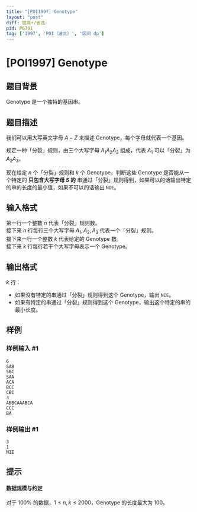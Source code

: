 ```yaml
---
title: "[POI1997] Genotype"
layout: "post"
diff: 提高+/省选-
pid: P6701
tag: ['1997', 'POI（波兰）', '区间 dp']
---
```

# [POI1997] Genotype
## 题目背景

Genotype 是一个独特的基因串。
## 题目描述

我们可以用大写英文字母 $A-Z$ 来描述 Genotype，每个字母就代表一个基因。

规定一种「分裂」规则，由三个大写字母 $A_1A_2A_3$ 组成，代表 $A_1$ 可以「分裂」为 $A_2A_3$。

现在给定 $n$ 个「分裂」规则和 $k$ 个 Genotype，判断这些 Genotype 是否能从一个特定的 **只包含大写字母 $S$ 的** 串通过「分裂」规则得到，如果可以的话输出特定的串的长度的最小值，如果不可以的话输出 `NIE`。
## 输入格式

第一行一个整数 $n$ 代表「分裂」规则数。     
接下来 $n$ 行每行三个大写字母 $A_1,A_2,A_3$ 代表一个「分裂」规则。         
接下来一行一个整数 $k$ 代表给定的 Genotype 数。     
接下来 $k$ 行每行若干个大写字母表示一个 Genotype。
## 输出格式

$k$ 行：

- 如果没有特定的串通过「分裂」规则得到这个 Genotype，输出 `NIE`。
- 如果有特定的串通过「分裂」规则得到这个 Genotype，输出这个特定的串的最小长度。
## 样例

### 样例输入 #1
```
6
SAB
SBC
SAA
ACA
BCC
CBC
3
ABBCAAABCA
CCC
BA
```
### 样例输出 #1
```
3
1
NIE
```
## 提示

#### 数据规模与约定

对于 $100\%$ 的数据，$1 \le n,k \le 2000$，Genotype 的长度最大为 $100$。
